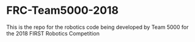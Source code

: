 # FRC-Team5000-2018
This is the repo for the robotics code being developed by Team 5000 for the 2018 FIRST Robotics Competition

